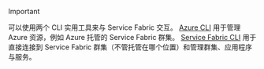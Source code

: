 > [!IMPORTANT]
> 可以使用两个 CLI 实用工具来与 Service Fabric 交互。 [Azure CLI](/cli/azure/get-started-with-azure-cli?view=azure-cli-latest) 用于管理 Azure 资源，例如 Azure 托管的 Service Fabric 群集。 [Service Fabric CLI](/azure/service-fabric/service-fabric-cli) 用于直接连接到 Service Fabric 群集（不管托管在哪个位置）和管理群集、应用程序与服务。 